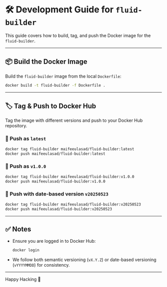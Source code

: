 # 🛠️ Development Guide for `fluid-builder`

This guide covers how to build, tag, and push the Docker image for the `fluid-builder`.

---

## 📦 Build the Docker Image

Build the `fluid-builder` image from the local `Dockerfile`:

```bash
docker build -t fluid-builder -f Dockerfile .
````

---

## 🏷️ Tag & Push to Docker Hub

Tag the image with different versions and push to your Docker Hub repository.

### 🔄 Push as `latest`

```bash
docker tag fluid-builder maifeeulasad/fluid-builder:latest
docker push maifeeulasad/fluid-builder:latest
```

### 📌 Push as `v1.0.0`

```bash
docker tag fluid-builder maifeeulasad/fluid-builder:v1.0.0
docker push maifeeulasad/fluid-builder:v1.0.0
```

### 📅 Push with date-based version `v20250523`

```bash
docker tag fluid-builder maifeeulasad/fluid-builder:v20250523
docker push maifeeulasad/fluid-builder:v20250523
```

---

## ✅ Notes

* Ensure you are logged in to Docker Hub:

  ```bash
  docker login
  ```


* We follow both semantic versioning (`vX.Y.Z`) or date-based versioning (`vYYYYMMDD`) for consistency.

---

Happy Hacking 🚀
